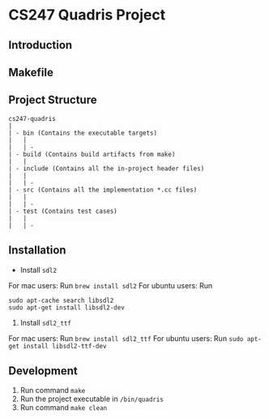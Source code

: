 # CS247 Quadris Project

## Introduction

## Makefile

## Project Structure

```
cs247-quadris
|
| - bin (Contains the executable targets)
|   |
|   | - 
| - build (Contains build artifacts from make)
|   |
| - include (Contains all the in-project header files)
|   |
|   | -
| - src (Contains all the implementation *.cc files)
|   |
|   | -
| - test (Contains test cases)
|   |
|   | -
```
## Installation

- Install `sdl2`

For mac users: Run `brew install sdl2` 
For ubuntu users: Run 
```
sudo apt-cache search libsdl2
sudo apt-get install libsdl2-dev
```

1. Install `sdl2_ttf`

For mac users: Run `brew install sdl2_ttf`
For ubuntu users: Run `sudo apt-get install libsdl2-ttf-dev`
## Development

1. Run command `make`
2. Run the project executable in `/bin/quadris`
3. Run command `make clean`

